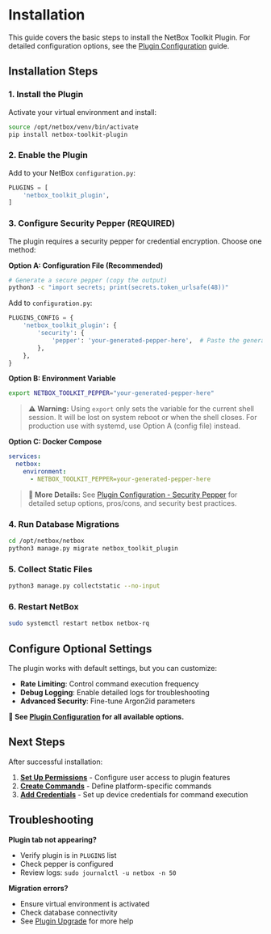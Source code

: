 # Installation

This guide covers the basic steps to install the NetBox Toolkit Plugin. For detailed configuration options, see the [Plugin Configuration](./plugin-configuration.md) guide.


## Installation Steps

### 1. **Install the Plugin**

Activate your virtual environment and install:

```bash
source /opt/netbox/venv/bin/activate
pip install netbox-toolkit-plugin
```

### 2. **Enable the Plugin**

Add to your NetBox `configuration.py`:

```python
PLUGINS = [
    'netbox_toolkit_plugin',
]
```

### 3. **Configure Security Pepper (REQUIRED)**

The plugin requires a security pepper for credential encryption. Choose one method:

**Option A: Configuration File (Recommended)**

```bash
# Generate a secure pepper (copy the output)
python3 -c "import secrets; print(secrets.token_urlsafe(48))"
```

Add to `configuration.py`:

```python
PLUGINS_CONFIG = {
    'netbox_toolkit_plugin': {
        'security': {
            'pepper': 'your-generated-pepper-here',  # Paste the generated value
        },
    },
}
```

**Option B: Environment Variable**

```bash
export NETBOX_TOOLKIT_PEPPER="your-generated-pepper-here"
```

> **⚠️ Warning:** Using `export` only sets the variable for the current shell session. It will be lost on system reboot or when the shell closes. For production use with systemd, use Option A (config file) instead.

**Option C: Docker Compose**

```yaml
services:
  netbox:
    environment:
      - NETBOX_TOOLKIT_PEPPER=your-generated-pepper-here
```

> **📖 More Details:** See [Plugin Configuration - Security Pepper](./plugin-configuration.md#security-pepper-required) for detailed setup options, pros/cons, and security best practices.

### 4. **Run Database Migrations**

```bash
cd /opt/netbox/netbox
python3 manage.py migrate netbox_toolkit_plugin
```

### 5. **Collect Static Files**

```bash
python3 manage.py collectstatic --no-input
```

### 6. **Restart NetBox**

```bash
sudo systemctl restart netbox netbox-rq
```


## Configure Optional Settings

The plugin works with default settings, but you can customize:

- **Rate Limiting**: Control command execution frequency
- **Debug Logging**: Enable detailed logs for troubleshooting
- **Advanced Security**: Fine-tune Argon2id parameters

**📖 See [Plugin Configuration](./plugin-configuration.md) for all available options.**

## Next Steps

After successful installation:

1. **[Set Up Permissions](permissions-creation.md)** - Configure user access to plugin features
2. **[Create Commands](command-creation.md)** - Define platform-specific commands
3. **[Add Credentials](device-credentials.md)** - Set up device credentials for command execution

## Troubleshooting

**Plugin tab not appearing?**
- Verify plugin is in `PLUGINS` list
- Check pepper is configured
- Review logs: `sudo journalctl -u netbox -n 50`

**Migration errors?**
- Ensure virtual environment is activated
- Check database connectivity
- See [Plugin Upgrade](plugin-upgrade.md#troubleshooting) for more help

